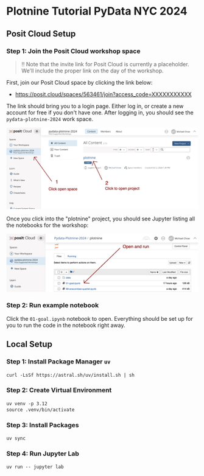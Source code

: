 # Plotnine Tutorial PyData NYC 2024

## Posit Cloud Setup

### Step 1: Join the Posit Cloud workshop space

> ‼️ Note that the invite link for Posit Cloud is currently a placeholder. We'll include the proper link on the day of the workshop.

First, join our Posit Cloud space by clicking the link below:

- https://posit.cloud/spaces/563461/join?access_code=XXXXXXXXXXX

The link should bring you to a login page. Either log in, or create a new account for free if you don't have one. After logging in, you should see the `pydata-plotnine-2024` work space.

![](plotnine-workshop-cloud.png)

Once you click into the "plotnine" project, you should see Jupyter listing all the notebooks for the workshop:

![](plotnine-workshop-cloud-notebook.png)

### Step 2: Run example notebook

Click the `01-goal.ipynb` notebook to open. Everything should be set up for you to run the code in the notebook right away.

## Local Setup

### Step 1: Install Package Manager `uv`

```
curl -LsSf https://astral.sh/uv/install.sh | sh
```

### Step 2: Create Virtual Environment

```
uv venv -p 3.12
source .venv/bin/activate
```

### Step 3: Install Packages

```
uv sync
```

### Step 4: Run Jupyter Lab

```
uv run -- jupyter lab
```
